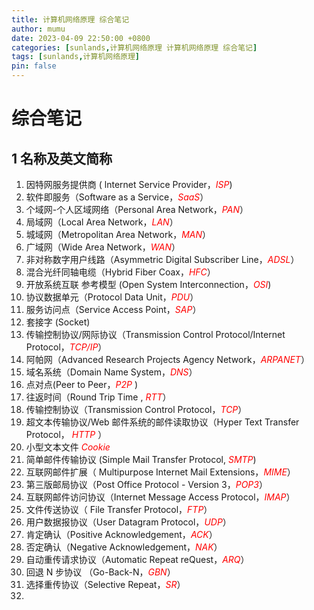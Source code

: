 ```yaml
---
title: 计算机网络原理 综合笔记
author: mumu
date: 2023-04-09 22:50:00 +0800
categories: [sunlands,计算机网络原理 计算机网络原理 综合笔记]
tags: [sunlands,计算机网络原理]
pin: false
---
```


# 综合笔记

## 1 名称及英文简称

1. 因特网服务提供商 ( lnternet Service Provider，*<font color='red' style='background-color:' size=''>ISP</font>*)
2. 软件即服务（Software as a Service，*<font color='red' style='background-color:' size=''>SaaS</font>*）
3. 个域网-个人区域网络（Personal Area Network，*<font color='red' style='background-color:' size=''>PAN</font>*）
4. 局域网（Local Area Network，*<font color='red' style='background-color:' size=''>LAN</font>*）
5. 城域网（Metropolitan Area Network，*<font color='red' style='background-color:' size=''>MAN</font>*）
6. 广域网（Wide Area Network，*<font color='red' style='background-color:' size=''>WAN</font>*）
7. 非对称数字用户线路（Asymmetric Digital Subscriber Line，*<font color='red' style='background-color:' size=''>ADSL</font>*）
8. 混合光纤同轴电缆（Hybrid Fiber Coax，*<font color='red' style='background-color:' size=''>HFC</font>*）
9. 开放系统互联 参考模型 (Open System Interconnection，*<font color='red' style='background-color:' size=''>OSI</font>*)
10. 协议数据单元（Protocol Data Unit，*<font color='red' style='background-color:' size=''>PDU</font>*）
11. 服务访问点（Service Access Point，*<font color='red' style='background-color:' size=''>SAP</font>*）
12. 套接字 (Socket)
13. 传输控制协议/网际协议（Transmission Control Protocol/Internet Protocol，*<font color='red' style='background-color:' size=''>TCP/IP</font>*）
14. 阿帕网（Advanced Research Projects Agency Network，*<font color='red' style='background-color:' size=''>ARPANET</font>*）
15. 域名系统（Domain Name System，*<font color='red' style='background-color:' size=''>DNS</font>*）  
16. 点对点(Peer to Peer，*<font color='red' style='background-color:' size=''>P2P</font>* )
17. 往返时间（Round Trip Time , *<font color='red' style='background-color:' size=''>RTT</font>*）
18. 传输控制协议（Transmission Control Protocol，*<font color='red' style='background-color:' size=''>TCP</font>*）
19. 超文本传输协议/Web 邮件系统的邮件读取协议（Hyper Text Transfer Protocol， *<font color='red' style='background-color:' size=''>HTTP</font>* ）
20. 小型文本文件 *<font color='red' style='background-color:' size=''>Cookie</font>* 
21. 简单邮件传输协议 (Simple Mail Transfer Protocol, *<font color='red' style='background-color:' size=''>SMTP</font>*)
22. 互联网邮件扩展（ Multipurpose Internet Mail Extensions，*<font color='red' style='background-color:' size=''>MIME</font>*）
23. 第三版邮局协议（Post Office Protocol - Version 3，*<font color='red' style='background-color:' size=''>POP3</font>*）
24. 互联网邮件访问协议（Internet Message Access Protocol，*<font color='red' style='background-color:' size=''>IMAP</font>*）
25. 文件传送协议（ File Transfer Protocol，*<font color='red' style='background-color:' size=''>FTP</font>*）
26. 用户数据报协议（User Datagram Protocol，*<font color='red' style='background-color:' size=''>UDP</font>*）
27. 肯定确认（Positive Acknowledgement，*<font color='red' style='background-color:' size=''>ACK</font>*）
28. 否定确认（Negative Acknowledgement，*<font color='red' style='background-color:' size=''>NAK</font>*）
29. 自动重传请求协议（Automatic Repeat reQuest，*<font color='red' style='background-color:' size=''>ARQ</font>*）
30. 回退 N 步协议 （Go-Back-N，*<font color='red' style='background-color:' size=''>GBN</font>*）
31. 选择重传协议（Selective Repeat，*<font color='red' style='background-color:' size=''>SR</font>*）
32. 

